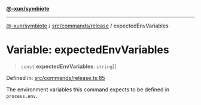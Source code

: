 [**@-xun/symbiote**](../../../../README.md)

***

[@-xun/symbiote](../../../../README.md) / [src/commands/release](../README.md) / expectedEnvVariables

# Variable: expectedEnvVariables

> `const` **expectedEnvVariables**: `string`[]

Defined in: [src/commands/release.ts:85](https://github.com/Xunnamius/symbiote/blob/dddfc44396c55ebfc704f8d576edac2868fe28cc/src/commands/release.ts#L85)

The environment variables this command expects to be defined in
`process.env`.

